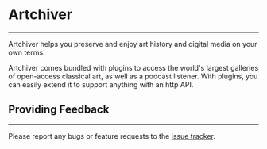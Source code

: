 # Artchiver
---

Artchiver helps you preserve and enjoy art history and digital media on your own terms.

Artchiver comes bundled with plugins to access the world's largest galleries of open-access classical art, as well as
a podcast listener. With plugins, you can easily extend it to support anything with an http API.

## Providing Feedback
---
Please report any bugs or feature requests to the [issue tracker](https://github.com/artchiver/artchiver/issues).

